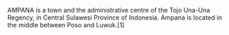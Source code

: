 AMPANA is a town and the administrative centre of the Tojo Una-Una Regency, in Central Sulawesi Province of Indonesia. Ampana is located in the middle between Poso and Luwuk.[1]
